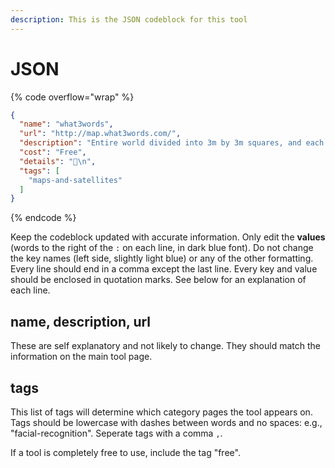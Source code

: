 ```yaml
---
description: This is the JSON codeblock for this tool
---
```


# JSON

{% code overflow="wrap" %}
```json
{
  "name": "what3words",
  "url": "http://map.what3words.com/",
  "description": "Entire world divided into 3m by 3m squares, and each square is given a 3 word address. For example, the what3words address for Nelson's column in trafalgar square is: cube.soccer.these. This website is especially useful when referring to remote locations and when you are unable to write down a lengthy sentence of exact coordinates.",
  "cost": "Free",
  "details": "📍\n",
  "tags": [
    "maps-and-satellites"
  ]
}
```
{% endcode %}

Keep the codeblock updated with accurate information. Only edit the **values** (words to the right of the `:` on each line, in dark blue font). Do not change the key names (left side, slightly light blue) or any of the other formatting. Every line should end in a comma except the last line. Every key and value should be enclosed in quotation marks. See below for an explanation of each line.&#x20;

## name, description, url

These are self explanatory and not likely to change. They should match the information on the main tool page.

## tags

This list of tags will determine which category pages the tool appears on. Tags should be lowercase with dashes between words and no spaces: e.g., "facial-recognition". Seperate tags with a comma `,`.

If a tool is completely free to use, include the tag "free".

